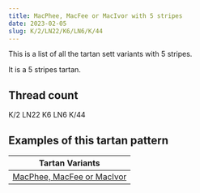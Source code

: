 ```yaml
---
title: MacPhee, MacFee or MacIvor with 5 stripes
date: 2023-02-05
slug: K/2/LN22/K6/LN6/K/44
---
```

This is a list of all the tartan sett variants with 5 stripes.

It is a 5 stripes tartan.


## Thread count
K/2 LN22 K6 LN6 K/44

## Examples of this tartan pattern

| Tartan Variants |
|---------------|
| [MacPhee, MacFee or MacIvor](/variants/k/2/ln22/k6/ln6/k/44-k000000-lne0e0e0)||
